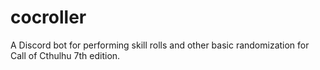 # cocroller

A Discord bot for performing skill rolls and other basic randomization for Call of Cthulhu 7th edition.
